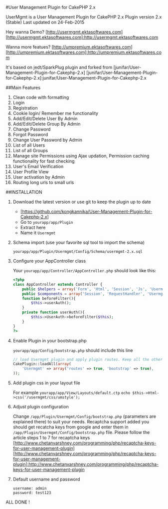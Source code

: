#User Management Plugin for CakePHP 2.x

UserMgmt is a User Management Plugin for CakePHP 2.x
Plugin version 2.x (Stable) Last updated on 24-Feb-2015

Hey wanna Demo? [http://usermgmt.ektasoftwares.com]
[http://usermgmt.ektasoftwares.com]:http://usermgmt.ektasoftwares.com

Wanna more featues? [http://umpremium.ektasoftwares.com]
[http://umpremium.ektasoftwares.com]:http://umpremium.ektasoftwares.com

It's based on jedt/SparkPlug plugin and forked from [junifar/User-Management-Plugin-for-Cakephp-2.x]
[junifar/User-Management-Plugin-for-Cakephp-2.x]:junifar/User-Management-Plugin-for-Cakephp-2.x

##Main Features

1. Clean code with formatting
2. Login
3. Registration
4. Cookie login/ Remember me functionality
5. Add/Edit/Delete User By Admin
6. Add/Edit/Delete Group By Admin
7. Change Password
8. Forgot Password
9. Change User Password by Admin
10. List of all Users
11. List of all Groups
12. Manage site Permissions using Ajax updation, Permission caching functionality for fast checking
13. User's Email Verification
14. User Profile View
15. User activation by Admin
16. Routing long urls to small urls

##INSTALLATION

1. Download the latest version or use git to keep the plugin up to date

	* [https://github.com/kongkannika/User-Management-Plugin-for-Cakephp-2.x]
	* Go to `yourapp/app/Plugin`
	* Extract here
	* Name it `Usermgmt`
	
[https://github.com/kongkannika/User-Management-Plugin-for-Cakephp-2.x]:https://github.com/kongkannika/User-Management-Plugin-for-Cakephp-2.x

2. Schema import (use your favorite sql tool to import the schema)

	`yourapp/app/Plugin/Usermgmt/Config/Schema/usermgmt-2.x.sql`

3. Configure your AppController class

	Your `yourapp/app/Controller/AppController.php` should look like this:

	```php
	<?php
	class AppController extends Controller {
		public $helpers = array('Form', 'Html', 'Session', 'Js', 'Usermgmt.UserAuth');
		public $components = array('Session', 'RequestHandler', 'Usermgmt.UserAuth');
		function beforeFilter(){
			$this->userAuth();
		}
		private function userAuth(){
			$this->UserAuth->beforeFilter($this);
		}
	}
	?>
	```

4. Enable Plugin in your bootstrap.php

	`yourapp/app/Config/bootstrap.php` should include this line

	```php
	// load Usermgmt plugin and apply plugin routes. Keep all the other plugins you are using here
	CakePlugin::loadAll(array(
	    'Usermgmt' => array('routes' => true, 'bootstrap' => true),
	));
	```

5. Add plugin css in your layout file

	For example `yourapp/app/View/Layouts/default.ctp`
	`echo $this->Html->css('/usermgmt/css/umstyle');`

6. Adjust plugin configuration

	Change `/app/Plugin/Usermgmt/Config/bootstrap.php` (parameters are explained there) to suit your needs.
	Recaptcha support added you should get recatcha keys from google and enter them in `/app/Plugin/Usermgmt/Config/bootstrap.php` file.
	Please follow the article steps 1 to 7 for recaptcha keys [http://www.chetanvarshney.com/programming/php/recaptcha-keys-for-user-management-plugin]
[http://www.chetanvarshney.com/programming/php/recaptcha-keys-for-user-management-plugin]:http://www.chetanvarshney.com/programming/php/recaptcha-keys-for-user-management-plugin

7. Default username and password
 
 	```
	username: admin
	password: test123
	```

ALL DONE !

